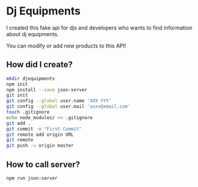 # Dj Equipments

I created this fake api for djs and developers who wants to find information about dj equipments.

You can modify or add new products to this API!

## How did I create?
```bash
mkdir djequipments
npm init
npm install --save json-server
git init
git config --global user.name 'XXX YYY'
git config --global user.mail 'xxxx@xmail.com'
touch .gitignore
echo node_modules/ >> .gitignore
git add .
git commit -m "First Commit"
git remote add origin URL
git remote
git push -u origin master
```
## How to call server?
```bash
npm run json:server
```
